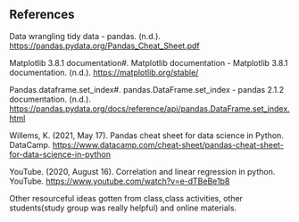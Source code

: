 ## References

Data wrangling tidy data - pandas. (n.d.). https://pandas.pydata.org/Pandas_Cheat_Sheet.pdf 

Matplotlib 3.8.1 documentation#. Matplotlib documentation - Matplotlib 3.8.1 documentation. (n.d.). https://matplotlib.org/stable/ 

Pandas.dataframe.set_index#. pandas.DataFrame.set_index - pandas 2.1.2 documentation. (n.d.). https://pandas.pydata.org/docs/reference/api/pandas.DataFrame.set_index.html 

Willems, K. (2021, May 17). Pandas cheat sheet for data science in Python. DataCamp. https://www.datacamp.com/cheat-sheet/pandas-cheat-sheet-for-data-science-in-python

YouTube. (2020, August 16). Correlation and linear regression in python. YouTube. https://www.youtube.com/watch?v=e-dTBeBe1b8 

Other resourceful ideas gotten from class,class activities, other students(study group was really helpful) and online materials. 
